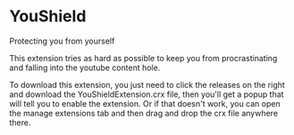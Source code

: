 # YouShield

Protecting you from yourself

This extension tries as hard as possible to keep you from procrastinating and falling into the youtube content hole.

To download this extension, you just need to click the releases on the right and download the YouShieldExtension.crx file, then you'll get a popup that will tell you to enable the extension. Or if that doesn't work, you can open the manage extensions tab and then drag and drop the crx file anywhere there.
